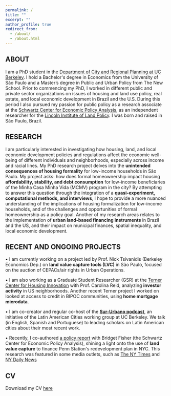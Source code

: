 ```yaml
---
permalink: /
title: ""
excerpt: ""
author_profile: true
redirect_from: 
  - /about/
  - /about.html
---
```

## ABOUT
I am a PhD student in the [Department of City and Regional Planning at UC Berkeley](https://ced.berkeley.edu/city). I hold a Bachelor's degree in Economics from the University of São Paulo and a Master’s degree in Public and Urban Policy from The New School. Prior to commencing my PhD, I worked in different public and private sector organizations on issues of housing and land use policy, real estate, and local economic development in Brazil and the U.S. During this period I also pursued my passion for public policy as a research associate at the [Schwartz Center for Economic Policy Analysis](https://www.economicpolicyresearch.org/),  as an independent researcher for the [Lincoln Institute of Land Policy](https://www.lincolninst.edu/). I was born and raised in São Paulo, Brazil.



## RESEARCH 
I am particularly interested in investigating how housing, land, and local economic development policies and regulations affect the economic well-being of different individuals and neighborhoods, especially across income and racial lines. My PhD research project delves into the **unintended consequences of housing formality** for low-income households in São Paulo. My project asks: how does formal homeownership impact housing **affordability, stability, and debt consumption** for low-income beneficiaries of the Minha Casa Minha Vida (MCMV) program in the city? By attempting to answer this question through the integration of a **quasi-experiment, computational methods, and interviews**, I hope to provide a more nuanced understanding of the implications of housing formalization for low-income households, and of the challenges and opportunities of formal homeownership as a policy goal. Another of my research areas relates to the implementation of **urban land-based financing instruments** in Brazil and the US, and their impact on municipal finances, spatial inequality, and local economic development. 


## RECENT AND ONGOING PROJECTS
 • I am currently working on a project led by Prof.  Nick Tsivanidis (Berkeley Economics Dep.) on **land value capture tools (LVC)** in São Paulo, focused on the auction of CEPACs/air rights in Urban Operations. 

 • I am also working as a Graduate Student Researcher (GSR) at the [Terner Center for Housing Innovation](https://ternercenter.berkeley.edu/) with Prof. Carolina Reid, analyzing **investor activity** in US neighborhoods. Another recent Terner project I worked on looked at access to credit in BIPOC communities, using **home mortgage microdata**.

  • I am co-creator and regular co-host of the **[Sur-Urbano podcast](https://open.spotify.com/episode/1hD093fkWBYB0S6f2h3epH)**, an initiative of the Latin American Cities working group at UC Berkeley. We talk (in English, Spanish and Portuguese) to leading scholars on Latin American cities about their most recent work.

 • Recently, I co-authored [a policy report](https://reinventalbany.org/wp-content/uploads/2022/07/Reinvent-Albany_SCEPA-Penn-Station-Redevelopment-Report-2022-July-12.pdf) with Bridget Fisher (the Schwartz Center for Economic Policy Analysis), shining a light onto the use of **land value capture** to finance Penn Station's redevelopment plan in NYC. This research was featured in some media outlets, such as [The NY Times](https://www.nytimes.com/2022/07/13/nyregion/penn-station-renovation-funding.html) and [NY Daily News](https://www.nydailynews.com/opinion/ny-edit-penn-station-finances-20220718-f5jkok5ar5fkfdf66a4jxaiaiy-story.html)




## CV
Download my CV [here](https://drive.google.com/file/d/1AirEMsUXWdRIx4I3M0WTnPaZHzIJSHwE/view?usp=drive_link)
